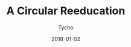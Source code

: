---
title: "A Circular Reeducation"
subtitle: "Tycho"
customForwardUrl: "https://www.youtube.com/watch?v=aOgf-YP5W2M"
displayImg: "https://img.youtube.com/vi/aOgf-YP5W2M/0.jpg"
date: "2018-01-02"
newTab: true 
---